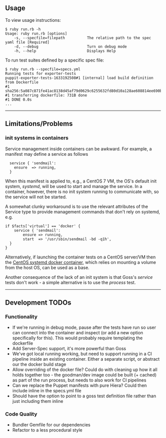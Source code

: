## Usage
To view usage instructions:
```
$ ruby run.rb -h
Usage: ruby run.rb [options]
    -s, --specfile=filepath          The relative path to the spec yaml file [Required]
    -d, --debug                      Turn on debug mode
    -h, --help                       Displays Help
```
To run test suites defined by a specific spec file:
```
$ ruby run.rb --specfile=specs.yml
Running tests for exporter-tests
puppit-exporter-tests-1633192508#1 [internal] load build definition from Dockerfile
#1 sha256:5a087c871fe41ac8138d45af79d0629c6255632fd80d10a128ae608814ee690b
#1 transferring dockerfile: 731B done
#1 DONE 0.0s
...
```


---

## Limitations/Problems
### init systems in containers
Service management inside containers can be awkward. For example, a manifest may define a service as follows
```puppet
  service { 'sendmail':
    ensure  => running,
  }
```
When this manifest is applied to, e.g., a CentOS 7 VM, the OS's default init system, *systemd*, will be used to start and manage the service. In a container, however, there is no init system running to communicate with, so the service will not be started.

A somewhat clunky workaround is to use the relevant attributes of the Service type to provide management commands that don't rely on systemd, e.g.
```puppet
if $facts['virtual'] == 'docker' {
    service { 'sendmail':
        ensure => running,
        start  => '/usr/sbin/sendmail -bd -q1h',
  }
}
```
Alternatively, if launching the container tests on a CentOS server/VM then the [CentOS systemd docker container](https://hub.docker.com/r/centos/systemd), which relies on mounting a volume from the host OS, can be used as a base.

Another consequence of the lack of an init system is that Goss's *service* tests don't work - a simple alternative is to use the *process* test.

---

## Development TODOs
### Functionality
- If we're running in debug mode, pause after the tests have run so user can connect into the container and inspect (or add a new option specifically for this). This would probably require templating the dockerfile
- Add Server-Spec support, it's more powerful than Goss
- We've got local running working, but need to support running in a CI pipeline inside an existing container. Either a separate script, or abstract our the docker build stage
- Allow overriding of the docker file? Could do with cleaning up how it all holds together too - the goodman/dev image could be built (+ cached) as part of the run process, but needs to also work for CI pipelines
- Can we replace the Puppet manifests with pure Hiera? Could then include inline in the specs.yml file
- Should have the option to point to a goss test definition file rather than just including them inline
### Code Quality
- Bundler Gemfile for our dependencies
- Refactor to a less procedural style